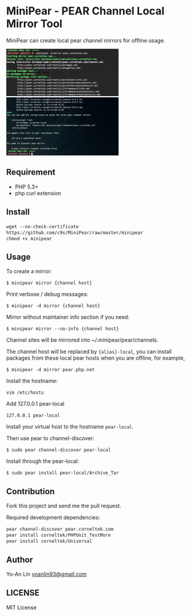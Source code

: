 MiniPear - PEAR Channel Local Mirror Tool
=========================================
MiniPear can create local pear channel mirrors for offline usage.

<a target="_blank" href="https://github.com/c9s/MiniPear/raw/master/static/01.png">
<img src="https://github.com/c9s/MiniPear/raw/master/static/01.png" width="300"/>
</a>
<br/>
<a target="_blank" href="https://github.com/c9s/MiniPear/raw/master/static/02.png">
<img src="https://github.com/c9s/MiniPear/raw/master/static/02.png" width="300"/>
</a>

## Requirement

- PHP 5.3+
- php curl extension

## Install

    wget --no-check-certificate https://github.com/c9s/MiniPear/raw/master/minipear
    chmod +x minipear

## Usage

To create a mirror:

    $ minipear mirror {channel host}

Print verbose / debug messages:

    $ minipear -d mirror {channel host}

Mirror without maintainer info section if you need:

    $ minipear mirror --no-info {channel host}

Channel sites will be mirrored into ~/.minipear/pear/channels.

The channel host will be replaced by `{alias}-local`, you can install packages
from these local pear hosts when you are offline, for example,

    $ minipear -d mirror pear.php.net

Install the hostname:

    vim /etc/hosts

Add 127.0.0.1 pear-local

    127.0.0.1 pear-local

Install your virtual host to the hostname `pear-local`.

Then use pear to channel-discover:

    $ sudo pear channel-discover pear-local

Install through the pear-local:

    $ sudo pear install pear-local/Archive_Tar


## Contribution

Fork this project and send me the pull request.

Required development dependencies:

    pear channel-discover pear.corneltek.com
    pear install corneltek/PHPUnit_TestMore
    pear install corneltek/Universal

## Author 

Yo-An Lin <yoanlin93@gmail.com>

## LICENSE

MIT License
